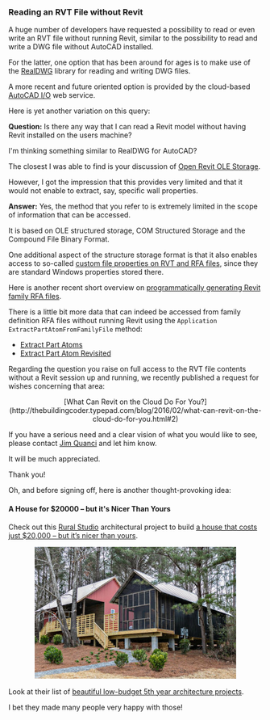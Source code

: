 <head>
<meta http-equiv="Content-Type" content="text/html; charset=utf-8">
<link rel="stylesheet" type="text/css" href="bc.css">
<script src="run_prettify.js" type="text/javascript"></script>
<!---
<script src="https://google-code-prettify.googlecode.com/svn/loader/run_prettify.js" type="text/javascript"></script>
-->
</head>

<!---

11545374 [Import data from rvt file - similar to RealDWG]

#dotnet #csharp
#fsharp #python
#grevit
#responsivedesign #typepad
#ah8 #augi #dotnet
#stingray #rendering
#3dweb #3dviewAPI #html5 #threejs #webgl #3d #mobile #vr #ecommerce
#Markdown #Fusion360 #Fusion360Hackathon
#javascript
#RestSharp #restAPI
#mongoosejs #mongodb #nodejs
#rtceur
#xaml
#3dweb #a360 #3dwebaccel #webgl @adskForge
@AutodeskReCap @Adsk3dsMax
#revitAPI #bim #aec #3dwebcoder #adsk #adskdevnetwrk @jimquanci @keanw
#au2015 #rtceur
#eraofconnection
#RMS @researchdigisus
@adskForge #3dwebaccel
#a360

Revit API, Jeremy Tammik, akn_include

Reading an RVT File without Revit #revitAPI #3dwebcoder @AutodeskRevit #bim #aec #adsk #adskdevnetwrk

A huge number of developers have requested a possibility to read or even write an RVT file without running Revit, similar to the possibility to read and write a DWG file without AutoCAD installed. For the latter, one option that has been around for ages is to make use of the RealDWG library for reading and writing DWG files. A more recent and future oriented option is provided by the cloud-based AutoCAD I/O web service. Here is yet another variation on this query &ndash; Question: Is there any way that I can read a Revit model without having Revit installed on the users machine? ...

-->

### Reading an RVT File without Revit

A huge number of developers have requested a possibility to read or even write an RVT file without running Revit, similar to the possibility to read and write a DWG file without AutoCAD installed.

For the latter, one option that has been around for ages is to make use of the [RealDWG](http://www.autodesk.com/realdwg) library for reading and writing DWG files.

A more recent and future oriented option is provided by the cloud-based [AutoCAD I/O](http://autocad.io) web service.

Here is yet another variation on this query:

**Question:** Is there any way that I can read a Revit model without having Revit installed on the users machine?

I'm thinking something similar to RealDWG for AutoCAD?

The closest I was able to find is your discussion
of [Open Revit OLE Storage](http://thebuildingcoder.typepad.com/blog/2010/06/open-revit-ole-storage.html).

However, I got the impression that this provides very limited and that it would not enable to extract, say, specific wall properties.

**Answer:** Yes, the method that you refer to is extremely limited in the scope of information that can be accessed.

It is based on OLE structured storage, COM Structured Storage and the Compound File Binary Format.

One additional aspect of the structure storage format is that it also enables access to
so-called [custom file properties on RVT and RFA files](http://thebuildingcoder.typepad.com/blog/2015/09/lunar-eclipse-and-custom-file-properties.html#3),
since they are standard Windows properties stored there.

Here is another recent short overview
on [programmatically generating Revit family RFA files](http://thebuildingcoder.typepad.com/blog/2015/06/getting-started-creating-families-and-rfa-files.html#4).

There is a little bit more data that can indeed be accessed from family definition RFA files without running Revit using the `Application` `ExtractPartAtomFromFamilyFile` method:

<!--- 0248 0448 -->

- [Extract Part Atoms](http://thebuildingcoder.typepad.com/blog/2009/11/extract-part-atoms.html)
- [Extract Part Atom Revisited](http://thebuildingcoder.typepad.com/blog/2010/09/extract-part-atom-revisited.html)

Regarding the question you raise on full access to the RVT file contents without a Revit session up and running, we recently published a request for wishes concerning that area:

<center>
[What Can Revit on the Cloud Do For You?](http://thebuildingcoder.typepad.com/blog/2016/02/what-can-revit-on-the-cloud-do-for-you.html#2)
</center>

If you have a serious need and a clear vision of what you would like to see, please contact [Jim Quanci](mailto:jim.quanci@autodesk.com) and let him know.

It will be much appreciated.

Thank you!


Oh, and before signing off, here is another thought-provoking idea:

#### <a name="2"></a>A House for $20000 &ndash; but it's Nicer Than Yours

Check out this [Rural Studio](http://www.ruralstudio.org) architectural project to
build [a house that costs just $20,000 &ndash; but it’s nicer than yours](http://www.fastcoexist.com/3056129/this-house-costs-just-20000-but-its-nicer-than-yours/1).

<center>
<img src="img/20k_house.jpg" alt="20k house" width="400">
</center>

Look at their list of [beautiful low-budget 5th year architecture projects](http://www.ruralstudio.org/projects.html).

I bet they made many people very happy with those!